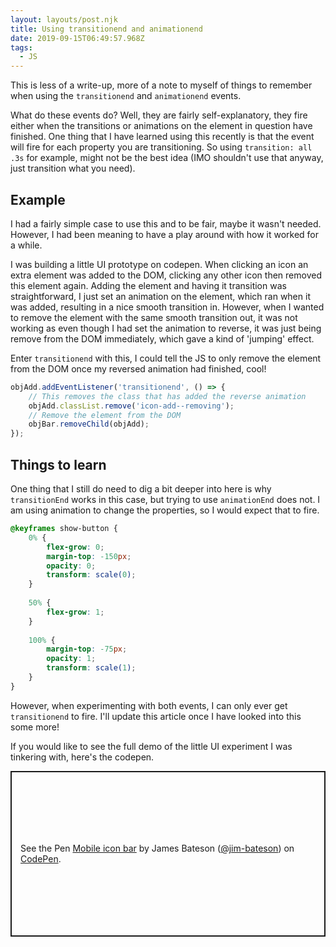 ```yaml
---
layout: layouts/post.njk
title: Using transitionend and animationend
date: 2019-09-15T06:49:57.968Z
tags:
  - JS
---
```

This is less of a write-up, more of a note to myself of things to remember when using the `transitionend` and `animationend` events.
 
What do these events do? Well, they are fairly self-explanatory, they fire either when the transitions or animations on the element in question have finished. One thing that I have learned using this recently is that the event will fire for each property you are transitioning. So using `transition: all .3s` for example, might not be the best idea (IMO shouldn't use that anyway, just transition what you need).
 
## Example
 
I had a fairly simple case to use this and to be fair, maybe it wasn't needed. However, I had been meaning to have a play around with how it worked for a while.
 
I was building a little UI prototype on codepen. When clicking an icon an extra element was added to the DOM, clicking any other icon then removed this element again. Adding the element and having it transition was straightforward, I just set an animation on the element, which ran when it was added, resulting in a nice smooth transition in. However, when I wanted to remove the element with the same smooth transition out, it was not working as even though I had set the animation to reverse, it was just being remove from the DOM immediately, which gave a kind of 'jumping' effect.
 
Enter `transitionend` with this, I could tell the JS to only remove the element from the DOM once my reversed animation had finished, cool!
 
```js
objAdd.addEventListener('transitionend', () => {
    // This removes the class that has added the reverse animation
    objAdd.classList.remove('icon-add--removing');
    // Remove the element from the DOM
    objBar.removeChild(objAdd);
});
```
 
## Things to learn
 
One thing that I still do need to dig a bit deeper into here is why `transitionEnd` works in this case, but trying to use `animationEnd` does not. I am using animation to change the properties, so I would expect that to fire.
 
```css
@keyframes show-button {
    0% {
        flex-grow: 0;
        margin-top: -150px;
        opacity: 0;
        transform: scale(0);
    }
	
    50% {
        flex-grow: 1;
    }
	
    100% {
        margin-top: -75px;
        opacity: 1;
        transform: scale(1);
    }
}
```
 
However, when experimenting with both events, I can only ever get `transitionend` to fire. I'll update this article once I have looked into this some more!
 
If you would like to see the full demo of the little UI experiment I was tinkering with, here's the codepen.
 
<p class="codepen" data-height="265" data-theme-id="dark" data-default-tab="html,result" data-user="jim-bateson" data-slug-hash="JgmKRz" style="height: 265px; box-sizing: border-box; display: flex; align-items: center; justify-content: center; border: 2px solid; margin: 1em 0; padding: 1em;" data-pen-title="Mobile icon bar">
 <span>See the Pen <a href="https://codepen.io/jim-bateson/pen/JgmKRz/">
 Mobile icon bar</a> by James Bateson (<a href="https://codepen.io/jim-bateson">@jim-bateson</a>)
 on <a href="https://codepen.io">CodePen</a>.</span>
</p>
<script async src="https://static.codepen.io/assets/embed/ei.js"></script>
 
